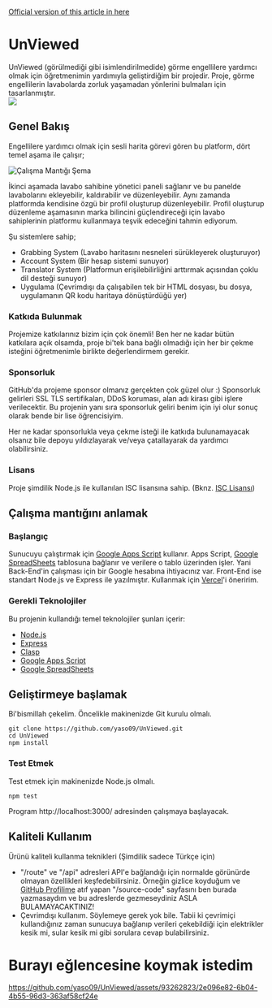 [Official version of this article in here](README.md)
# UnViewed

UnViewed (görülmediği gibi isimlendirilmedide) görme engellilere yardımcı olmak için öğretmenimin yardımıyla geliştirdiğim bir projedir. Proje, görme engellilerin lavabolarda zorluk yaşamadan yönlerini bulmaları için tasarlanmıştır.  
[![](https://visitor-badge.laobi.icu/badge?page_id=yaso09.unviewed)](#)

## Genel Bakış

Engellilere yardımcı olmak için sesli harita görevi gören bu platform, dört temel aşama ile çalışır;

![Çalışma Mantığı Şema](https://github.com/yaso09/UnViewed/assets/93262823/14be1df3-4432-4dd4-b737-f60e6509625e)

İkinci aşamada lavabo sahibine yönetici paneli sağlanır ve bu panelde lavabolarını ekleyebilir, kaldırabilir ve düzenleyebilir. Aynı zamanda platformda kendisine özgü bir profil oluşturup düzenleyebilir. Profil oluşturup düzenleme aşamasının marka bilincini güçlendireceği için lavabo sahiplerinin platformu kullanmaya teşvik edeceğini tahmin ediyorum.

Şu sistemlere sahip;
* Grabbing System (Lavabo haritasını nesneleri sürükleyerek oluşturuyor)
* Account System (Bir hesap sistemi sunuyor)
* Translator System (Platformun erişilebilirliğini arttırmak açısından çoklu dil desteği sunuyor)
* Uygulama (Çevrimdışı da çalışabilen tek bir HTML dosyası, bu dosya, uygulamanın QR kodu haritaya dönüştürdüğü yer)

### Katkıda Bulunmak

Projemize katkılarınız bizim için çok önemli! Ben her ne kadar bütün katkılara açık olsamda, proje bi'tek bana bağlı olmadığı için her bir çekme isteğini öğretmenimle birlikte değerlendirmem gerekir.

### Sponsorluk

GitHub'da projeme sponsor olmanız gerçekten çok güzel olur :) Sponsorluk gelirleri SSL TLS sertifikaları, DDoS koruması, alan adı kirası gibi işlere verilecektir. Bu projenin yanı sıra sponsorluk geliri benim için iyi olur sonuç olarak bende bir lise öğrencisiyim.  

Her ne kadar sponsorlukla veya çekme isteği ile katkıda bulunamayacak olsanız bile depoyu yıldızlayarak ve/veya çatallayarak da yardımcı olabilirsiniz.

### Lisans

Proje şimdilik Node.js ile kullanılan ISC lisansına sahip. (Bknz. [ISC Lisansı](LICENSE))

## Çalışma mantığını anlamak

### Başlangıç

Sunucuyu çalıştırmak için [Google Apps Script](https://script.google.com) kullanır. Apps Script, [Google SpreadSheets](https://docs.google.com/spreadsheets) tablosuna bağlanır ve verilere o tablo üzerinden işler. Yani Back-End'in çalışması için bir Google hesabına ihtiyacınız var. Front-End ise standart Node.js ve Express ile yazılmıştır. Kullanmak için [Vercel](https://vercel.com)'i öneririm.  

### Gerekli Teknolojiler

Bu projenin kullandığı temel teknolojiler şunları içerir:

* [Node.js](https://nodejs.org)
* [Express](https://expressjs.com)
* [Clasp](https://github.com/google/clasp)
* [Google Apps Script](https://script.google.com)
* [Google SpreadSheets](https://docs.google.com/spreadsheets)

## Geliştirmeye başlamak

Bi'bismillah çekelim. Öncelikle makinenizde Git kurulu olmalı.

    git clone https://github.com/yaso09/UnViewed.git
    cd UnViewed
    npm install

### Test Etmek

Test etmek için makinenizde Node.js olmalı.

    npm test

Program http://localhost:3000/ adresinden çalışmaya başlayacak.

## Kaliteli Kullanım
Ürünü kaliteli kullanma teknikleri (Şimdilik sadece Türkçe için)
* "/route" ve "/api" adresleri API'e bağlandığı için normalde görünürde olmayan özellikleri keşfedebilirsiniz. Örneğin gizlice koyduğum ve [GitHub Profilime](https://github.com/yaso09) atıf yapan "/source-code" sayfasını ben burada yazmasaydım ve bu adreslerde gezmeseydiniz ASLA BULAMAYACAKTINIZ!
* Çevrimdışı kullanım. Söylemeye gerek yok bile. Tabii ki çevrimiçi kullandığınız zaman sunucuya bağlanıp verileri çekebildiği için elektrikler kesik mi, sular kesik mi gibi sorulara cevap bulabilirsiniz.

# Burayı eğlencesine koymak istedim
https://github.com/yaso09/UnViewed/assets/93262823/2e096e82-6b04-4b55-96d3-363af58cf24e
